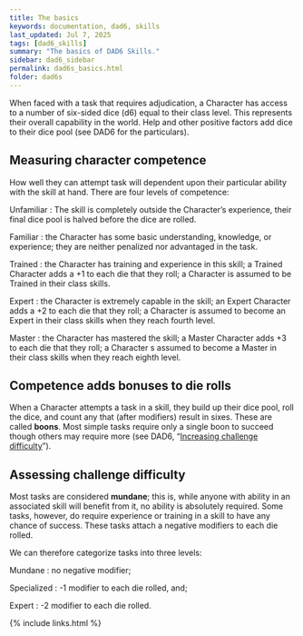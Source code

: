 ```yaml
---
title: The basics
keywords: documentation, dad6, skills
last_updated: Jul 7, 2025
tags: [dad6_skills]
summary: "The basics of DAD6 Skills."
sidebar: dad6_sidebar
permalink: dad6s_basics.html
folder: dad6s
---
```


When faced with a task that requires adjudication, a Character has access to a number of six-sided dice (d6) equal to their class level. This represents their overall capability in the world. Help and other positive factors add dice to their dice pool (see DAD6 for the particulars).

## Measuring character competence

How well they can attempt task will dependent upon their particular ability with the skill at hand. There are four levels of competence:

Unfamiliar
: The skill is completely outside the Character’s experience, their final dice pool is halved before the dice are rolled.

Familiar
: the Character has some basic understanding, knowledge, or experience; they are neither penalized nor advantaged in the task.

Trained
: the Character has training and experience in this skill; a Trained Character adds a +1 to each die that they roll; a Character is assumed to be Trained in their class skills.

Expert
: the Character is extremely capable in the skill; an Expert Character adds a +2 to each die that they roll; a Character is assumed to become an Expert in their class skills when they reach fourth level.

Master
: the Character has mastered the skill; a Master Character adds +3 to each die that they roll; a Character s assumed to become a Master in their class skills when they reach eighth level.

## Competence adds bonuses to die rolls

When a Character attempts a task in a skill, they build up their dice pool, roll the dice, and count any that (after modifiers) result in sixes. These are called **boons**. Most simple tasks require only a single boon to succeed though others may require more (see DAD6, “[Increasing challenge difficulty](dad6_increasing_difficulty.html)”).

## Assessing challenge difficulty

Most tasks are considered **mundane**; this is, while anyone with ability in an associated skill will benefit from it, no ability is absolutely required. Some tasks, however, do require experience or training in a skill to have any chance of success. These tasks attach a negative modifiers to each die rolled.

We can therefore categorize tasks into three levels:

Mundane
: no negative modifier;

Specialized
: -1 modifier to each die rolled, and;

Expert
: -2 modifier to each die rolled.

{% include links.html %}
